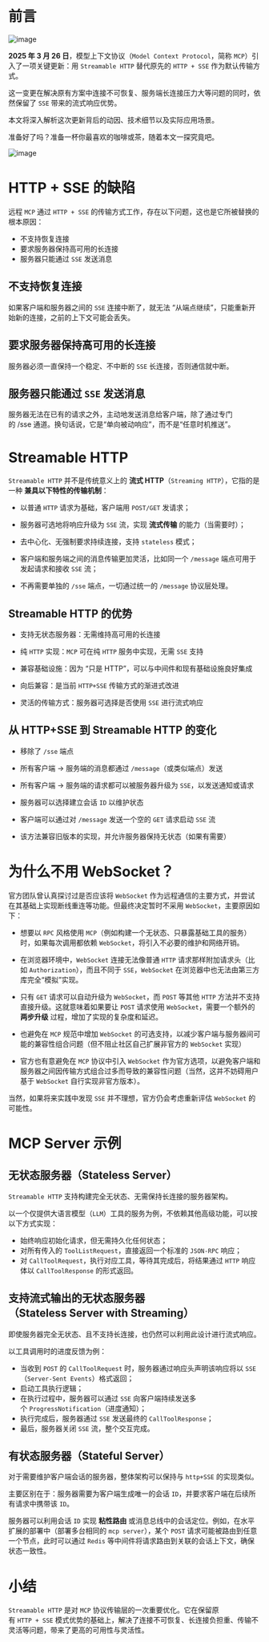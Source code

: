 # 前言

![image](https://github.com/user-attachments/assets/f020ec78-6c4d-4012-9830-b8ea34c6e0e9)

**2025 年 3 月 26 日**，模型上下文协议（`Model Context Protocol`，简称 `MCP`）引入了一项关键更新：用 `Streamable HTTP` 替代原先的 `HTTP + SSE` 作为默认传输方式。

这一变更在解决原有方案中连接不可恢复、服务端长连接压力大等问题的同时，依然保留了 `SSE` 带来的流式响应优势。

本文将深入解析这次更新背后的动因、技术细节以及实际应用场景。

准备好了吗？准备一杯你最喜欢的咖啡或茶，随着本文一探究竟吧。

![image](https://github.com/user-attachments/assets/dc868416-76ea-4c33-a886-31420cdd1a52)

# HTTP + SSE 的缺陷

远程 `MCP` 通过 `HTTP + SSE` 的传输方式工作，存在以下问题，这也是它所被替换的根本原因：

*   不支持恢复连接
*   要求服务器保持高可用的长连接
*   服务器只能通过 `SSE` 发送消息

## 不支持恢复连接

如果客户端和服务器之间的 `SSE` 连接中断了，就无法 “从端点继续”，只能重新开始新的连接，之前的上下文可能会丢失。

## 要求服务器保持高可用的长连接

服务器必须一直保持一个稳定、不中断的 `SSE` 长连接，否则通信就中断。

## 服务器只能通过 `SSE` 发送消息

服务器无法在已有的请求之外，主动地发送消息给客户端，除了通过专门的 /sse 通道。换句话说，它是“单向被动响应”，而不是“任意时机推送”。

# Streamable HTTP

`Streamable HTTP` 并不是传统意义上的 **流式 HTTP**（`Streaming HTTP`），它指的是一种 **兼具以下特性的传输机制**：

*   以普通 `HTTP` 请求为基础，客户端用 `POST/GET` 发请求；

*   服务器可选地将响应升级为 `SSE` 流，实现 **流式传输** 的能力（当需要时）；

*   去中心化、无强制要求持续连接，支持 `stateless` 模式；

*   客户端和服务端之间的消息传输更加灵活，比如同一个 `/message` 端点可用于发起请求和接收 `SSE` 流；

*   不再需要单独的 `/sse` 端点，一切通过统一的 `/message` 协议层处理。

## Streamable HTTP 的优势

*   支持无状态服务器：无需维持高可用的长连接

*   纯 `HTTP` 实现：`MCP` 可在纯 `HTTP` 服务中实现，无需 `SSE` 支持

*   兼容基础设施：因为 “只是 HTTP”，可以与中间件和现有基础设施良好集成

*   向后兼容：是当前 `HTTP+SSE` 传输方式的渐进式改进

*   灵活的传输方式：服务器可选择是否使用 `SSE` 进行流式响应

## 从 HTTP+SSE 到 Streamable HTTP 的变化

*   移除了 `/sse` 端点

*   所有客户端 → 服务端的消息都通过 `/message`（或类似端点）发送

*   所有客户端 → 服务端的请求都可以被服务器升级为 `SSE`，以发送通知或请求

*   服务器可以选择建立会话 `ID` 以维护状态

*   客户端可以通过对 `/message` 发送一个空的 `GET` 请求启动 `SSE` 流

*   该方法兼容旧版本的实现，并允许服务器保持无状态（如果有需要）

# 为什么不用 WebSocket？

官方团队曾认真探讨过是否应该将 `WebSocket` 作为远程通信的主要方式，并尝试在其基础上实现断线重连等功能。但最终决定暂时不采用 `WebSocket`，主要原因如下：

*   想要以 `RPC` 风格使用 `MCP`（例如构建一个无状态、只暴露基础工具的服务）时，如果每次调用都依赖 `WebSocket`，将引入不必要的维护和网络开销。

*   在浏览器环境中，`WebSocket` 连接无法像普通 `HTTP` 请求那样附加请求头（比如 `Authorization`），而且不同于 `SSE`，`WebSocket` 在浏览器中也无法由第三方库完全“模拟”实现。

*   只有 `GET` 请求可以自动升级为 `WebSocket`，而 `POST` 等其他 `HTTP` 方法并不支持直接升级。这就意味着如果要让 `POST` 请求使用 `WebSocket`，需要一个额外的 **两步升级** 过程，增加了实现的复杂度和延迟。

*   也避免在 `MCP` 规范中增加 `WebSocket` 的可选支持，以减少客户端与服务器间可能的兼容性组合问题（但不阻止社区自己扩展非官方的 `WebSocket` 实现）

*   官方也有意避免在 `MCP` 协议中引入 `WebSocket` 作为官方选项，以避免客户端和服务器之间因传输方式组合过多而导致的兼容性问题（当然，这并不妨碍用户基于 `WebSocket` 自行实现非官方版本）。

当然，如果将来实践中发现 `SSE` 并不理想，官方仍会考虑重新评估 `WebSocket` 的可能性。

# MCP Server 示例

## 无状态服务器（Stateless Server）

`Streamable HTTP` 支持构建完全无状态、无需保持长连接的服务器架构。

以一个仅提供大语言模型（`LLM`）工具的服务为例，不依赖其他高级功能，可以按以下方式实现：

*   始终响应初始化请求，但无需持久化任何状态；
*   对所有传入的 `ToolListRequest`，直接返回一个标准的 `JSON-RPC` 响应；
*   对 `CallToolRequest`，执行对应工具，等待其完成后，将结果通过 `HTTP` 响应体以 `CallToolResponse` 的形式返回。

## 支持流式输出的无状态服务器（Stateless Server with Streaming）

即使服务器完全无状态、且不支持长连接，也仍然可以利用此设计进行流式响应。

以工具调用时的进度反馈为例：

*   当收到 `POST` 的 `CallToolRequest` 时，服务器通过响应头声明该响应将以 `SSE`（`Server-Sent Events`）格式返回；
*   启动工具执行逻辑；
*   在执行过程中，服务器可以通过 `SSE` 向客户端持续发送多个 `ProgressNotification`（进度通知）；
*   执行完成后，服务器通过 `SSE` 发送最终的 `CallToolResponse`；
*   最后，服务器关闭 `SSE` 流，整个交互完成。

## 有状态服务器（Stateful Server）

对于需要维护客户端会话的服务器，整体架构可以保持与 `http+SSE` 的实现类似。

主要区别在于：服务器需要为客户端生成唯一的会话 `ID`，并要求客户端在后续所有请求中携带该 `ID`。

服务器可以利用会话 `ID` 实现 **粘性路由** 或消息总线中的会话定位。例如，在水平扩展的部署中（部署多台相同的 `mcp server`），某个 `POST` 请求可能被路由到任意一个节点，此时可以通过 `Redis` 等中间件将请求路由到关联的会话上下文，确保状态一致性。

# 小结

`Streamable HTTP` 是对 `MCP` 协议传输层的一次重要优化。它在保留原有 `HTTP + SSE` 模式优势的基础上，解决了连接不可恢复、长连接负担重、传输不灵活等问题，带来了更高的可用性与灵活性。
